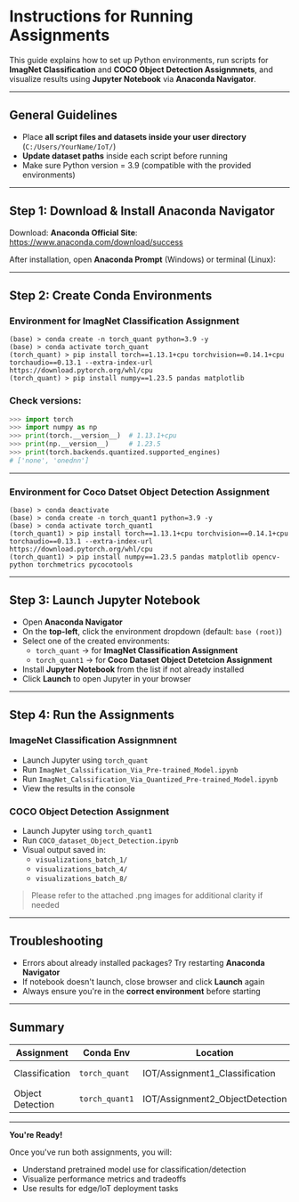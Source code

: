 #  Instructions for Running Assignments 

This guide explains how to set up Python environments, run scripts for **ImagNet Classification** and **COCO Object Detection Assignmnets**, and visualize results using **Jupyter Notebook** via **Anaconda Navigator**.

---

## General Guidelines

- Place **all script files and datasets inside your user directory** (`C:/Users/YourName/IoT/`)
- **Update dataset paths** inside each script before running
- Make sure Python version = 3.9 (compatible with the provided environments)

---

##  Step 1: Download & Install Anaconda Navigator

Download: **Anaconda Official Site**: https://www.anaconda.com/download/success

After installation, open **Anaconda Prompt** (Windows) or terminal (Linux):

---

## Step 2: Create Conda Environments

###  Environment for ImagNet Classification Assignment
```
(base) > conda create -n torch_quant python=3.9 -y
(base) > conda activate torch_quant
(torch_quant) > pip install torch==1.13.1+cpu torchvision==0.14.1+cpu torchaudio==0.13.1 --extra-index-url https://download.pytorch.org/whl/cpu
(torch_quant) > pip install numpy==1.23.5 pandas matplotlib
```

###  Check versions:
```python
>>> import torch
>>> import numpy as np
>>> print(torch.__version__)  # 1.13.1+cpu
>>> print(np.__version__)     # 1.23.5
>>> print(torch.backends.quantized.supported_engines)
# ['none', 'onednn']
```

---

###  Environment for Coco Datset Object Detection Assignment
```
(base) > conda deactivate
(base) > conda create -n torch_quant1 python=3.9 -y
(base) > conda activate torch_quant1
(torch_quant1) > pip install torch==1.13.1+cpu torchvision==0.14.1+cpu torchaudio==0.13.1 --extra-index-url https://download.pytorch.org/whl/cpu
(torch_quant1) > pip install numpy==1.23.5 pandas matplotlib opencv-python torchmetrics pycocotools
```

---

## Step 3: Launch Jupyter Notebook

- Open **Anaconda Navigator**
- On the **top-left**, click the environment dropdown (default: `base (root)`)
- Select one of the created environments:
  - `torch_quant` → for **ImagNet Classification Assignment**
  - `torch_quant1` → for **Coco Dataset Object Detetcion Assignment**
- Install **Jupyter Notebook** from the list if not already installed
- Click **Launch** to open Jupyter in your browser

---

## Step 4: Run the Assignments

### ImageNet Classification Assignmnent
- Launch Jupyter using `torch_quant`
- Run `ImagNet_Calssification_Via_Pre-trained_Model.ipynb`
- Run `ImagNet_Calssification_Via_Quantized_Pre-trained_Model.ipynb`
- View the results in the console

### COCO Object Detection Assignment
- Launch Jupyter using `torch_quant1`
- Run `COCO_dataset_Object_Detection.ipynb`
- Visual output saved in:
  - `visualizations_batch_1/`
  - `visualizations_batch_4/`
  - `visualizations_batch_8/`

> Please refer to the attached .png images for additional clarity if needed

---

##  Troubleshooting

- Errors about already installed packages? Try restarting **Anaconda Navigator**
- If notebook doesn't launch, close browser and click **Launch** again
- Always ensure you're in the **correct environment** before starting

---

##  Summary

| Assignment         | Conda Env      | Location                  | Tool             |
|--------------------|----------------|---------------------------|------------------|
| Classification     | `torch_quant`  | IOT/Assignment1_Classification | Jupyter Notebook |
| Object Detection   | `torch_quant1` | IOT/Assignment2_ObjectDetection | Jupyter Notebook |

---

**You're Ready!**

Once you've run both assignments, you will:
- Understand pretrained model use for classification/detection
- Visualize performance metrics and tradeoffs
- Use results for edge/IoT deployment tasks


